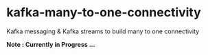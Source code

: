 # kafka-many-to-one-connectivity
Kafka messaging &amp; Kafka streams to build many to one connectivity

**Note : Currently in Progress ...**  